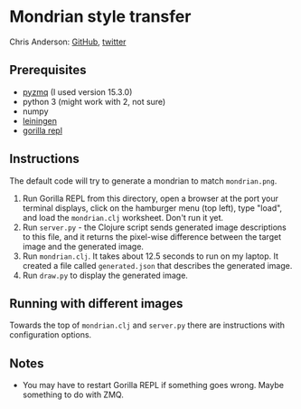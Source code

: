 # Mondrian style transfer
Chris Anderson: [GitHub](https://github.com/chrisranderson), [twitter](https://twitter.com/chrisdotio)

## Prerequisites

- [pyzmq](https://github.com/zeromq/pyzmq) (I used version 15.3.0)
- python 3 (might work with 2, not sure)
- numpy
- [leiningen](http://leiningen.org/)
- [gorilla repl](http://gorilla-repl.org/)

## Instructions


The default code will try to generate a mondrian to match `mondrian.png`.

1. Run Gorilla REPL from this directory, open a browser at the port your terminal displays, click on the hamburger menu (top left), type "load", and load the `mondrian.clj` worksheet. Don't run it yet.
2. Run `server.py` - the Clojure script sends generated image descriptions to this file, and it returns the pixel-wise difference between the target image and the generated image.
3. Run `mondrian.clj`. It takes about 12.5 seconds to run on my laptop. It created a file called `generated.json` that describes the generated image.
4. Run `draw.py` to display the generated image.

## Running with different images

Towards the top of `mondrian.clj` and `server.py` there are instructions with configuration options.

## Notes

- You may have to restart Gorilla REPL if something goes wrong. Maybe something to do with ZMQ.
